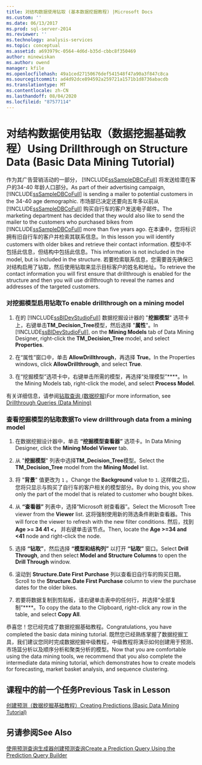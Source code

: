 ```yaml
---
title: 对结构数据使用钻取 (基本数据挖掘教程) |Microsoft Docs
ms.custom: ''
ms.date: 06/13/2017
ms.prod: sql-server-2014
ms.reviewer: ''
ms.technology: analysis-services
ms.topic: conceptual
ms.assetid: a693979c-0564-4d6d-b35d-cbbc8f350469
author: minewiskan
ms.author: owend
manager: kfile
ms.openlocfilehash: 49a1ced27150676def541548f47a90a3f847c8ca
ms.sourcegitcommit: ad4d92dce894592a259721a1571b1d8736abacdb
ms.translationtype: MT
ms.contentlocale: zh-CN
ms.lasthandoff: 08/04/2020
ms.locfileid: "87577114"
---
```

# <a name="using-drillthrough-on-structure-data-basic-data-mining-tutorial"></a><span data-ttu-id="c1eb1-102">对结构数据使用钻取（数据挖掘基础教程）</span><span class="sxs-lookup"><span data-stu-id="c1eb1-102">Using Drillthrough on Structure Data (Basic Data Mining Tutorial)</span></span>
  <span data-ttu-id="c1eb1-103">作为其广告营销活动的一部分， [!INCLUDE[ssSampleDBCoFull](../includes/sssampledbcofull-md.md)] 将发送给潜在客户的34-40 年龄人口部分。</span><span class="sxs-lookup"><span data-stu-id="c1eb1-103">As part of their advertising campaign, [!INCLUDE[ssSampleDBCoFull](../includes/sssampledbcofull-md.md)] is sending a mailer to potential customers in the 34-40 age demographic.</span></span> <span data-ttu-id="c1eb1-104">市场部已决定还要向五年多以前从 [!INCLUDE[ssSampleDBCoFull](../includes/sssampledbcofull-md.md)] 购买自行车的客户发送电子邮件。</span><span class="sxs-lookup"><span data-stu-id="c1eb1-104">The marketing department has decided that they would also like to send the mailer to the customers who purchased bikes from [!INCLUDE[ssSampleDBCoFull](../includes/sssampledbcofull-md.md)] more than five years ago.</span></span> <span data-ttu-id="c1eb1-105">在本课中，您将标识拥有旧自行车的客户并检索其联系信息。</span><span class="sxs-lookup"><span data-stu-id="c1eb1-105">In this lesson you will identify customers with older bikes and retrieve their contact information.</span></span> <span data-ttu-id="c1eb1-106">模型中不包括此信息，但结构中包括此信息。</span><span class="sxs-lookup"><span data-stu-id="c1eb1-106">This information is not included in the model, but is included in the structure.</span></span> <span data-ttu-id="c1eb1-107">若要检索联系信息，您需要首先确保已对结构启用了钻取，然后使用钻取来显示目标客户的姓名和地址。</span><span class="sxs-lookup"><span data-stu-id="c1eb1-107">To retrieve the contact information you will first ensure that drillthrough is enabled for the structure and then you will use drillthrough to reveal the names and addresses of the targeted customers.</span></span>  
  
### <a name="to-enable-drillthrough-on-a-mining-model"></a><span data-ttu-id="c1eb1-108">对挖掘模型启用钻取</span><span class="sxs-lookup"><span data-stu-id="c1eb1-108">To enable drillthrough on a mining model</span></span>  
  
1.  <span data-ttu-id="c1eb1-109">在的 [!INCLUDE[ssBIDevStudioFull](../includes/ssbidevstudiofull-md.md)] 数据挖掘设计器的 "**挖掘模型**" 选项卡上，右键单击**TM_Decision_Tree**模型，然后选择 "**属性**"。</span><span class="sxs-lookup"><span data-stu-id="c1eb1-109">In [!INCLUDE[ssBIDevStudioFull](../includes/ssbidevstudiofull-md.md)], on the **Mining Models** tab of Data Mining Designer, right-click the **TM_Decision_Tree** model, and select **Properties**.</span></span>  
  
2.  <span data-ttu-id="c1eb1-110">在“属性”窗口中，单击 **AllowDrillthrough**，再选择 **True**。</span><span class="sxs-lookup"><span data-stu-id="c1eb1-110">In the Properties windows, click **AllowDrillthrough**, and select **True**.</span></span>  
  
3.  <span data-ttu-id="c1eb1-111">在“挖掘模型”选项卡中，右键单击所需的模型，再选择“处理模型”\*\*\*\*。</span><span class="sxs-lookup"><span data-stu-id="c1eb1-111">In the Mining Models tab, right-click the model, and select **Process Model**.</span></span>  
  
 <span data-ttu-id="c1eb1-112">有关详细信息，请参阅[钻取查询 &#40;数据挖掘&#41;](../../2014/analysis-services/data-mining/drillthrough-queries-data-mining.md)</span><span class="sxs-lookup"><span data-stu-id="c1eb1-112">For more information, see [Drillthrough Queries &#40;Data Mining&#41;](../../2014/analysis-services/data-mining/drillthrough-queries-data-mining.md)</span></span>  
  
### <a name="to-view-drillthrough-data-from-a-mining-model"></a><span data-ttu-id="c1eb1-113">查看挖掘模型的钻取数据</span><span class="sxs-lookup"><span data-stu-id="c1eb1-113">To view drillthrough data from a mining model</span></span>  
  
1.  <span data-ttu-id="c1eb1-114">在数据挖掘设计器中，单击 **“挖掘模型查看器”** 选项卡。</span><span class="sxs-lookup"><span data-stu-id="c1eb1-114">In Data Mining Designer, click the **Mining Model Viewer** tab.</span></span>  
  
2.  <span data-ttu-id="c1eb1-115">从 "**挖掘模型**" 列表中选择**TM_Decision_Tree**模型。</span><span class="sxs-lookup"><span data-stu-id="c1eb1-115">Select the **TM_Decision_Tree** model from the **Mining Model** list.</span></span>  
  
3.  <span data-ttu-id="c1eb1-116">将 "**背景**" 值更改为 `1` 。</span><span class="sxs-lookup"><span data-stu-id="c1eb1-116">Change the **Background** value to `1`.</span></span> <span data-ttu-id="c1eb1-117">这样做之后，您将只显示与购买了自行车的客户相关的模型部分。</span><span class="sxs-lookup"><span data-stu-id="c1eb1-117">By doing this, you show only the part of the model that is related to customer who bought bikes.</span></span>  
  
4.  <span data-ttu-id="c1eb1-118">从 **“查看器”** 列表中，选择“Microsoft 树查看器”。</span><span class="sxs-lookup"><span data-stu-id="c1eb1-118">Select the Microsoft Tree viewer from the **Viewer** list.</span></span> <span data-ttu-id="c1eb1-119">这将强制使用新的筛选条件刷新查看器。</span><span class="sxs-lookup"><span data-stu-id="c1eb1-119">This will force the viewer to refresh with the new filter conditions.</span></span> <span data-ttu-id="c1eb1-120">然后，找到**Age >= 34 41 <，** 并右键单击该节点。</span><span class="sxs-lookup"><span data-stu-id="c1eb1-120">Then, locate the **Age >=34 and <41** node and right-click the node.</span></span>  
  
5.  <span data-ttu-id="c1eb1-121">选择 **“钻取”**，然后选择 **“模型和结构列”** 以打开 **“钻取”** 窗口。</span><span class="sxs-lookup"><span data-stu-id="c1eb1-121">Select **Drill Through**, and then select **Model and Structure Columns** to open the **Drill Through** window.</span></span>  
  
6.  <span data-ttu-id="c1eb1-122">滚动到 **Structure.Date First Purchase** 列以查看旧自行车的购买日期。</span><span class="sxs-lookup"><span data-stu-id="c1eb1-122">Scroll to the **Structure.Date First Purchase** column to view the purchase dates for the older bikes.</span></span>  
  
7.  <span data-ttu-id="c1eb1-123">若要将数据复制到剪贴板，请右键单击表中的任何行，并选择“全部复制”\*\*\*\*。</span><span class="sxs-lookup"><span data-stu-id="c1eb1-123">To copy the data to the Clipboard, right-click any row in the table, and select **Copy All**.</span></span>  
  
 <span data-ttu-id="c1eb1-124">恭喜您！您已经完成了数据挖掘基础教程。</span><span class="sxs-lookup"><span data-stu-id="c1eb1-124">Congratulations, you have completed the basic data mining tutorial.</span></span> <span data-ttu-id="c1eb1-125">既然您已经熟练掌握了数据挖掘工具，我们建议您同时完成数据挖掘中级教程，中级教程将演示如何创建用于预测、市场篮分析以及顺序分析和聚类分析的模型。</span><span class="sxs-lookup"><span data-stu-id="c1eb1-125">Now that you are comfortable using the data mining tools, we recommend that you also complete the intermediate data mining tutorial, which demonstrates how to create models for forecasting, market basket analysis, and sequence clustering.</span></span>  
  
## <a name="previous-task-in-lesson"></a><span data-ttu-id="c1eb1-126">课程中的前一个任务</span><span class="sxs-lookup"><span data-stu-id="c1eb1-126">Previous Task in Lesson</span></span>  
 [<span data-ttu-id="c1eb1-127">创建预测（数据挖掘基础教程）</span><span class="sxs-lookup"><span data-stu-id="c1eb1-127">Creating Predictions &#40;Basic Data Mining Tutorial&#41;</span></span>](../../2014/tutorials/creating-predictions-basic-data-mining-tutorial.md)  
  
## <a name="see-also"></a><span data-ttu-id="c1eb1-128">另请参阅</span><span class="sxs-lookup"><span data-stu-id="c1eb1-128">See Also</span></span>  
 [<span data-ttu-id="c1eb1-129">使用预测查询生成器创建预测查询</span><span class="sxs-lookup"><span data-stu-id="c1eb1-129">Create a Prediction Query Using the Prediction Query Builder</span></span>](../../2014/analysis-services/data-mining/create-a-prediction-query-using-the-prediction-query-builder.md)  
  
  
